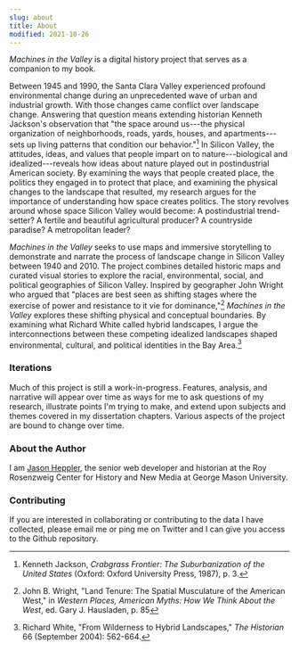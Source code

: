 ```yaml
---
slug: about
title: About
modified: 2021-10-26
---
```


*Machines in the Valley* is a digital history project that serves as a
companion to my book.

Between 1945 and 1990, the Santa Clara Valley experienced profound 
environmental change during an unprecedented wave of urban and 
industrial growth. With those changes came conflict over landscape 
change. Answering that question means extending historian Kenneth 
Jackson's observation that "the space around us---the physical 
organization of neighborhoods, roads, yards, houses, and 
apartments---sets up living patterns that condition our behavior."[^3] In 
Silicon Valley, the attitudes, ideas, and values that people impart on 
to nature---biological and idealized---reveals how ideas about nature 
played out in postindustrial American society. By examining the ways 
that people created place, the politics they engaged in to protect that 
place, and examining the physical changes to the landscape that 
resulted, my research argues for the importance of understanding how 
space creates politics. The story revolves around whose space Silicon 
Valley would become: A postindustrial trend-setter? A fertile and 
beautiful agricultural producer? A countryside paradise? A metropolitan 
leader?

*Machines in the Valley* seeks to use maps and immersive storytelling to
demonstrate and narrate the process of landscape change in Silicon Valley
between 1940 and 2010. The project combines detailed historic maps and curated
visual stories to explore the racial, environmental, social, and political
geographies of Silicon Valley. Inspired by geographer John Wright who 
argued that "places are best seen as shifting stages where the exercise 
of power and resistance to it vie for dominance,"[^1] *Machines in the Valley*
explores these shifting physical and conceptual boundaries. By examining 
what Richard White called hybrid landscapes, I argue the 
interconnections between these competing idealized landscapes shaped 
environmental, cultural, and political identities in the Bay Area.[^2]

### Iterations

Much of this project is still a work-in-progress. Features, analysis, 
and narrative will appear over time as ways for me to ask questions of 
my research, illustrate points I'm trying to make, and extend upon 
subjects and themes covered in my dissertation chapters. Various aspects 
of the project are bound to change over time.

### About the Author

I am [Jason Heppler](http://jasonheppler.org), the senior web developer and historian at the Roy Rosenzweig Center for History and New Media at George Mason University.

### Contributing

If you are interested in collaborating or contributing to the data I 
have collected, please email me or ping me on Twitter and I can give you 
access to the Github repository.

[^3]: Kenneth Jackson, *Crabgrass Frontier: The Suburbanization of the United States* (Oxford: Oxford University Press, 1987), p. 3.  

[^1]: John B. Wright, "Land Tenure: The Spatial Musculature of the American West," in *Western Places, American Myths: How We Think About the West*, ed. Gary J. Hausladen, p. 85 

[^2]: Richard White, "From Wilderness to Hybrid Landscapes," *The Historian* 66 (September 2004): 562-664.
